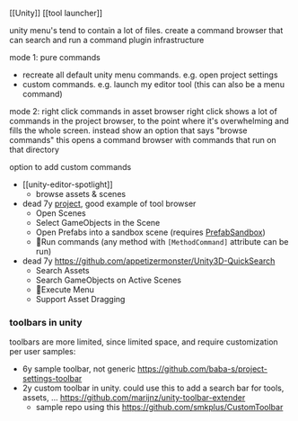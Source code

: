 [[Unity]] 
 [[tool launcher]]

unity menu's tend to contain a lot of files.
create a command browser that can search and run a command
plugin infrastructure

mode 1: pure commands
- recreate all default unity menu commands. e.g. open project settings
- custom commands. e.g. launch my editor tool (this can also be a menu command)

mode 2: right click commands in asset browser
right click shows a lot of commands in the project browser, to the point where it's overwhelming and fills the whole screen.
instead show an option that says "browse commands"
this opens a command browser with commands that run on that directory

option to add custom commands

- [[unity-editor-spotlight]]
	- browse assets & scenes
- dead 7y  [project](https://github.com/DarrenTsung/DTCommandPalette), good example of tool browser
	- Open Scenes
	- Select GameObjects in the Scene
	- Open Prefabs into a sandbox scene (requires [PrefabSandbox](https://github.com/DarrenTsung/DTPrefabSandbox))
	- 💖Run commands (any method with `[MethodCommand]` attribute can be run)
- dead 7y https://github.com/appetizermonster/Unity3D-QuickSearch
	- Search Assets
	- Search GameObjects on Active Scenes
	- 💖Execute Menu
	- Support Asset Dragging

### toolbars in unity
toolbars are more limited, since limited space, and require customization per user
samples:
- 6y sample toolbar, not generic https://github.com/baba-s/project-settings-toolbar
- 2y custom toolbar in unity. could use this to add a search bar for tools, assets, ... https://github.com/marijnz/unity-toolbar-extender
	- sample repo using this https://github.com/smkplus/CustomToolbar
